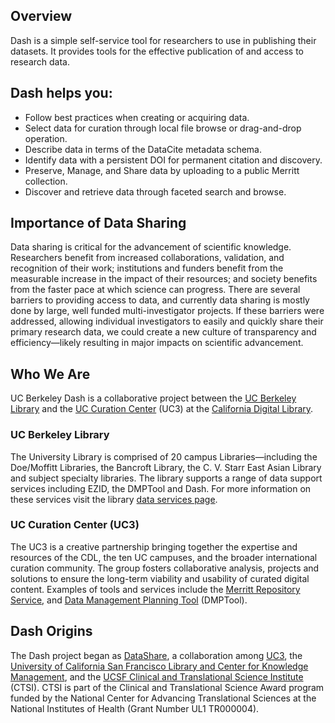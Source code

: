 ## Overview

Dash is a simple self-service tool for researchers to use in publishing
their datasets. It provides tools for the effective publication of and
access to research data.

## Dash helps you:

- Follow best practices when creating or acquiring data.
- Select data for curation through local file browse or drag-and-drop
  operation.
- Describe data in terms of the DataCite metadata schema.
- Identify data with a persistent DOI for permanent citation and discovery.
- Preserve, Manage, and Share data by uploading to a public Merritt
  collection.
- Discover and retrieve data through faceted search and browse.

## Importance of Data Sharing

Data sharing is critical for the advancement of scientific knowledge.
Researchers benefit from increased collaborations, validation, and
recognition of their work; institutions and funders benefit from the
measurable increase in the impact of their resources; and society benefits
from the faster pace at which science can progress. There are several
barriers to providing access to data, and currently data sharing is mostly
done by large, well funded multi-investigator projects. If these barriers
were addressed, allowing individual investigators to easily and quickly
share their primary research data, we could create a new culture of
transparency and efficiency—likely resulting in major impacts on scientific
advancement.

## Who We Are

UC Berkeley Dash is a collaborative project between the
[UC Berkeley Library](http://lib.berkeley.edu/) and the
[UC Curation Center](http://cdlib.org/uc3) (UC3) at the
[California Digital Library](http://cdlib.org/).

### UC Berkeley Library

The University Library is comprised of 20 campus Libraries—including the
Doe/Moffitt Libraries, the Bancroft Library, the C. V. Starr East Asian
Library and subject specialty libraries. The library supports a range of
data support services including EZID, the DMPTool and Dash. For more
information on these services visit the library [data services page](http://www.lib.berkeley.edu/how-to-find/data-gis).

### UC Curation Center (UC3)

The UC3 is a creative partnership bringing together the expertise and
resources of the CDL, the ten UC campuses, and the broader international
curation community. The group fosters collaborative analysis, projects and
solutions to ensure the long-term viability and usability of curated
digital content. Examples of tools and services include the
[Merritt Repository Service](https://merritt.cdlib.org/), and
[Data Management Planning Tool](https://dmptool.org/) (DMPTool).

## Dash Origins

The Dash project began as [DataShare](http://datashare.ucsf.edu/), a
collaboration among [UC3](http://www.cdlib.org/uc3), the
[University of California San Francisco Library and Center for Knowledge Management](http://www.library.ucsf.edu/),
and the
[UCSF Clinical and Translational Science Institute](http://ctsi.ucsf.edu/)
(CTSI). CTSI is part of the Clinical and Translational Science Award
program funded by the National Center for Advancing Translational Sciences
at the National Institutes of Health (Grant Number UL1 TR000004).
